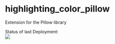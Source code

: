 # highlighting_color_pillow
Extension for the Pillow library

Status of last Deployment:<br>
<img src="https://github.com/dessanhemrayev/highlighting_color_pillow/workflows/Extended_pillow_package/badge.svg?branch=main"><br>
